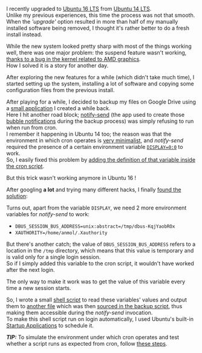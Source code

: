 I recently upgraded to [Ubuntu 16 LTS](https://wiki.ubuntu.com/XenialXerus/ReleaseNotes) from [Ubuntu 14 LTS](https://wiki.ubuntu.com/TrustyTahr/ReleaseNotes).  
Unlike my previous experiences, this time the process was not that smooth.  
When the *'upgrade'* option resulted in more than half of my manually installed software being removed, I thought it's rather better to do a fresh install instead.

While the new system looked pretty sharp with most of the things working well, there was one major problem: the suspend feature wasn't working, [thanks to a bug in the kernel related to AMD graphics](http://askubuntu.com/questions/761820/suspend-not-working-on-ubuntu-16-04-for-dell-3537).  
How I solved it is a story for another day.  

After exploring the new features for a while (which didn't take much time), I started setting up the system, installing a lot of software and copying some configuration files from the previous install.  

After playing for a while, I decided to backup my files on Google Drive using a [small application](https://github.com/Anmol-Singh-Jaggi/gDrive-auto-sync) I created a while back.  
Here I hit another road block; [notify-send](http://ss64.com/bash/notify-send.html) (the app used to create those [bubble notifications](http://i.stack.imgur.com/HGjE9.png) during the backup process) was simply refusing to run when run from cron.  
I remember it happening in Ubuntu 14 too; the reason was that the environment in which cron operates is [very minimalist](http://askubuntu.com/a/23438/173003), and *notify-send* required the presence of a certain environment variable [`DISPLAY=0:0`](http://askubuntu.com/a/472769/173003) to work.  
So, I easily fixed this problem by [adding the definition of that variable inside the cron script](https://github.com/Anmol-Singh-Jaggi/gDrive-auto-sync/blob/674c7ee67c686d5d148253e179d3cc20efef6872/gDrive-auto-sync/crontab.txt#L27).  

But this trick wasn't working anymore in Ubuntu 16 !  

After googling **a lot** and trying many different hacks, I finally [found the solution](http://unix.stackexchange.com/a/10126/42552):  

Turns out, apart from the variable `DISPLAY`, we need 2 more environment variables for *notify-send* to work:  
 - `DBUS_SESSION_BUS_ADDRESS=unix:abstract=/tmp/dbus-KqjYaobROx`  
 - `XAUTHORITY=/home/anmol/.Xauthority`  

But there's another catch; the value of `DBUS_SESSION_BUS_ADDRESS` refers to a location in the `/tmp` directory, which means that this value is temporary and is valid only for a single login session.  
So if I simply added this variable to the cron script, it wouldn't have worked after the next login.  

The only way to make it work was to get the value of this variable every time a new session starts.  

So, I wrote a small [shell script](https://github.com/Anmol-Singh-Jaggi/snippets/blob/6d8bcd444f445d1937ead29ba6c673d9d19dff66/snippets/create_notify_send_env.sh) to read these variables' values and output them to [another file](https://gist.github.com/Anmol-Singh-Jaggi/89953401a090b071c038ad132756a2aa) which was then [sourced in the backup script](https://github.com/Anmol-Singh-Jaggi/gDrive-auto-sync/blob/9a6e9435eb462ae6cf55c661e06ee80c83a57215/gDrive-auto-sync/run.sh#L5), thus making them accessible during the *notify-send* invocation.  
To make this shell script run on login automatically, I used Ubuntu's built-in [Startup Applications](https://help.ubuntu.com/16.04/ubuntu-help/startup-applications.html) to schedule it.  


***TIP:*** To simulate the environment under which cron operates and test whether a script runs as expected from cron, follow [these steps](http://stackoverflow.com/a/2546509/1925388).
